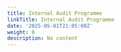 ```yaml
---
title: Internal Audit Programme
linkTitle: Internal Audit Programme
date: '2025-05-01T21:05:00Z'
weight: 0
description: No content
---
```



